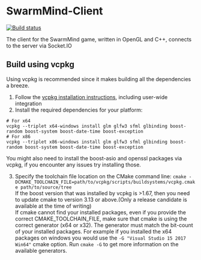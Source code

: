 # SwarmMind-Client

[![Build status](https://ci.appveyor.com/api/projects/status/1bdud8dmgn9i03l6?svg=true)](https://ci.appveyor.com/project/hesiod/swarmmind-client)

The client for the SwarmMind game, written in OpenGL and C++, connects to the server via Socket.IO

## Build using vcpkg
Using vcpkg is recommended since it makes building all the dependencies a breeze.
1. Follow the [vcpkg installation instructions](https://github.com/Microsoft/vcpkg), including user-wide integration
2. Install the required dependencies for your platform:
``` 
# For x64
vcpkg --triplet x64-windows install glm glfw3 sfml glbinding boost-random boost-system boost-date-time boost-exception
# For x86
vcpkg --triplet x86-windows install glm glfw3 sfml glbinding boost-random boost-system boost-date-time boost-exception
``` 
   You might also need to install the boost-asio and openssl packages via vcpkg, if you encounter any issues try installing those.
   
3. Specify the toolchain file location on the CMake command line: `cmake -DCMAKE_TOOLCHAIN_FILE=path/to/vcpkg/scripts/buildsystems/vcpkg.cmake path/to/source/tree`\
If the boost version that was installed by vcpkg is >1.67, then you need to update cmake to version 3.13 or above.(Only a release candidate is available at the time of writing)\
If cmake cannot find your installed packages, even if you provide the correct CMAKE_TOOLCHAIN_FILE, make sure that cmake is using the correct generator (x64 or x32). The generator must match the bit-count of your installed packages. For example if you installed the x64 packages on windows you would use the `-G "Visual Studio 15 2017 Win64"` cmake option. Run `cmake -G` to get more information on the available generators.


